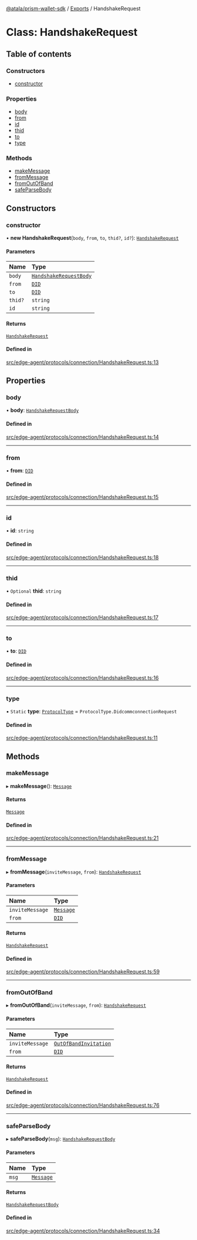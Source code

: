 [@atala/prism-wallet-sdk](../README.md) / [Exports](../modules.md) / HandshakeRequest

# Class: HandshakeRequest

## Table of contents

### Constructors

- [constructor](HandshakeRequest.md#constructor)

### Properties

- [body](HandshakeRequest.md#body)
- [from](HandshakeRequest.md#from)
- [id](HandshakeRequest.md#id)
- [thid](HandshakeRequest.md#thid)
- [to](HandshakeRequest.md#to)
- [type](HandshakeRequest.md#type)

### Methods

- [makeMessage](HandshakeRequest.md#makemessage)
- [fromMessage](HandshakeRequest.md#frommessage)
- [fromOutOfBand](HandshakeRequest.md#fromoutofband)
- [safeParseBody](HandshakeRequest.md#safeparsebody)

## Constructors

### constructor

• **new HandshakeRequest**(`body`, `from`, `to`, `thid?`, `id?`): [`HandshakeRequest`](HandshakeRequest.md)

#### Parameters

| Name | Type |
| :------ | :------ |
| `body` | [`HandshakeRequestBody`](../interfaces/HandshakeRequestBody.md) |
| `from` | [`DID`](Domain.DID.md) |
| `to` | [`DID`](Domain.DID.md) |
| `thid?` | `string` |
| `id` | `string` |

#### Returns

[`HandshakeRequest`](HandshakeRequest.md)

#### Defined in

[src/edge-agent/protocols/connection/HandshakeRequest.ts:13](https://github.com/hyperledger/identus-edge-agent-sdk-ts/blob/412988e74b53c977d2db02a120bdfcde11978df5/src/edge-agent/protocols/connection/HandshakeRequest.ts#L13)

## Properties

### body

• **body**: [`HandshakeRequestBody`](../interfaces/HandshakeRequestBody.md)

#### Defined in

[src/edge-agent/protocols/connection/HandshakeRequest.ts:14](https://github.com/hyperledger/identus-edge-agent-sdk-ts/blob/412988e74b53c977d2db02a120bdfcde11978df5/src/edge-agent/protocols/connection/HandshakeRequest.ts#L14)

___

### from

• **from**: [`DID`](Domain.DID.md)

#### Defined in

[src/edge-agent/protocols/connection/HandshakeRequest.ts:15](https://github.com/hyperledger/identus-edge-agent-sdk-ts/blob/412988e74b53c977d2db02a120bdfcde11978df5/src/edge-agent/protocols/connection/HandshakeRequest.ts#L15)

___

### id

• **id**: `string`

#### Defined in

[src/edge-agent/protocols/connection/HandshakeRequest.ts:18](https://github.com/hyperledger/identus-edge-agent-sdk-ts/blob/412988e74b53c977d2db02a120bdfcde11978df5/src/edge-agent/protocols/connection/HandshakeRequest.ts#L18)

___

### thid

• `Optional` **thid**: `string`

#### Defined in

[src/edge-agent/protocols/connection/HandshakeRequest.ts:17](https://github.com/hyperledger/identus-edge-agent-sdk-ts/blob/412988e74b53c977d2db02a120bdfcde11978df5/src/edge-agent/protocols/connection/HandshakeRequest.ts#L17)

___

### to

• **to**: [`DID`](Domain.DID.md)

#### Defined in

[src/edge-agent/protocols/connection/HandshakeRequest.ts:16](https://github.com/hyperledger/identus-edge-agent-sdk-ts/blob/412988e74b53c977d2db02a120bdfcde11978df5/src/edge-agent/protocols/connection/HandshakeRequest.ts#L16)

___

### type

▪ `Static` **type**: [`ProtocolType`](../enums/ProtocolType.md) = `ProtocolType.DidcommconnectionRequest`

#### Defined in

[src/edge-agent/protocols/connection/HandshakeRequest.ts:11](https://github.com/hyperledger/identus-edge-agent-sdk-ts/blob/412988e74b53c977d2db02a120bdfcde11978df5/src/edge-agent/protocols/connection/HandshakeRequest.ts#L11)

## Methods

### makeMessage

▸ **makeMessage**(): [`Message`](Domain.Message-1.md)

#### Returns

[`Message`](Domain.Message-1.md)

#### Defined in

[src/edge-agent/protocols/connection/HandshakeRequest.ts:21](https://github.com/hyperledger/identus-edge-agent-sdk-ts/blob/412988e74b53c977d2db02a120bdfcde11978df5/src/edge-agent/protocols/connection/HandshakeRequest.ts#L21)

___

### fromMessage

▸ **fromMessage**(`inviteMessage`, `from`): [`HandshakeRequest`](HandshakeRequest.md)

#### Parameters

| Name | Type |
| :------ | :------ |
| `inviteMessage` | [`Message`](Domain.Message-1.md) |
| `from` | [`DID`](Domain.DID.md) |

#### Returns

[`HandshakeRequest`](HandshakeRequest.md)

#### Defined in

[src/edge-agent/protocols/connection/HandshakeRequest.ts:59](https://github.com/hyperledger/identus-edge-agent-sdk-ts/blob/412988e74b53c977d2db02a120bdfcde11978df5/src/edge-agent/protocols/connection/HandshakeRequest.ts#L59)

___

### fromOutOfBand

▸ **fromOutOfBand**(`inviteMessage`, `from`): [`HandshakeRequest`](HandshakeRequest.md)

#### Parameters

| Name | Type |
| :------ | :------ |
| `inviteMessage` | [`OutOfBandInvitation`](OutOfBandInvitation.md) |
| `from` | [`DID`](Domain.DID.md) |

#### Returns

[`HandshakeRequest`](HandshakeRequest.md)

#### Defined in

[src/edge-agent/protocols/connection/HandshakeRequest.ts:76](https://github.com/hyperledger/identus-edge-agent-sdk-ts/blob/412988e74b53c977d2db02a120bdfcde11978df5/src/edge-agent/protocols/connection/HandshakeRequest.ts#L76)

___

### safeParseBody

▸ **safeParseBody**(`msg`): [`HandshakeRequestBody`](../interfaces/HandshakeRequestBody.md)

#### Parameters

| Name | Type |
| :------ | :------ |
| `msg` | [`Message`](Domain.Message-1.md) |

#### Returns

[`HandshakeRequestBody`](../interfaces/HandshakeRequestBody.md)

#### Defined in

[src/edge-agent/protocols/connection/HandshakeRequest.ts:34](https://github.com/hyperledger/identus-edge-agent-sdk-ts/blob/412988e74b53c977d2db02a120bdfcde11978df5/src/edge-agent/protocols/connection/HandshakeRequest.ts#L34)
